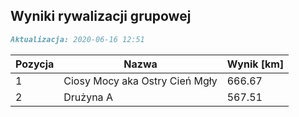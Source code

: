 ## Wyniki rywalizacji grupowej

```markdown
Aktualizacja: 2020-06-16 12:51
```

Pozycja | Nazwa | Wynik [km] |
------------ | -------------  | -------------
 1 |Ciosy Mocy aka Ostry Cień Mgły | 666.67 
 2 |Drużyna A | 567.51